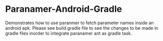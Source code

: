 # Paranamer-Android-Gradle
Demonstrates how to use paranmer to fetch parameter names inside an android apk. Please see build.gradle file to see  the changes to be made in gradle files inorder to integrate paranamer ant as gradle task.
